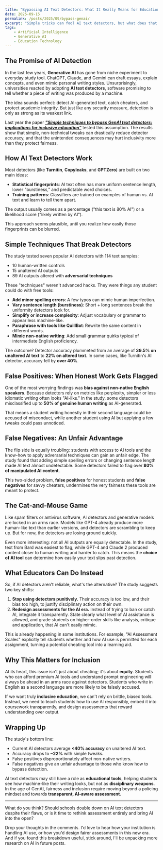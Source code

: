 ```yaml
---
title: "Bypassing AI Text Detectors: What It Really Means for Education"
date: 2025-09-15
permalink: /posts/2025/09/bypass-genai/
excerpt: "Simple tricks can fool AI text detectors, but what does that mean for fairness and inclusion in education?"
tags:
    - Artificial Intelligence
    - Generative AI
    - Education Technology
---
```



## The Promise of AI Detection

In the last few years, **Generative AI** has gone from niche experiment to everyday study tool. ChatGPT, Claude, and Gemini can draft essays, explain concepts, and even mimic personal writing styles. Unsurprisingly, universities reacted by adopting **AI text detectors**, software promising to tell whether a piece of writing was produced by a machine.

The idea sounds perfect: detect AI-generated text, catch cheaters, and protect academic integrity. But just like any security measure, detection is only as strong as its weakest link.

Last year the paper <a href="https://link.springer.com/content/pdf/10.1186/s41239-024-00487-w.pdf" target="_blank"><em><strong>"Simple techniques to bypass GenAI text detectors: implications for inclusive education"</em></strong></a> tested this assumption. The results show that simple, non-technical tweaks can drastically reduce detector accuracy, and that the unintended consequences may hurt inclusivity more than they protect fairness.

## How AI Text Detectors Work

Most detectors (like **Turnitin**, **Copyleaks**, and **GPTZero**) are built on two main ideas:

- **Statistical fingerprints**: AI text often has more uniform sentence length, lower "burstiness," and predictable word choices.  
- **Training patterns**: Classifiers are trained on examples of human vs. AI text and learn to tell them apart.

The output usually comes as a percentage ("this text is 80% AI") or a likelihood score ("likely written by AI").

This approach seems plausible, until you realize how easily those fingerprints can be blurred.

## Simple Techniques That Break Detectors

The study tested seven popular AI detectors with 114 text samples:  

- 10 human-written controls  
- 15 unaltered AI outputs  
- 89 AI outputs altered with **adversarial techniques**

These "techniques" weren't advanced hacks. They were things any student could do with free tools:

- **Add minor spelling errors**: A few typos can mimic human imperfection.  
- **Vary sentence length (burstiness)**: Short + long sentences break the uniformity detectors look for.  
- **Simplify or increase complexity**: Adjust vocabulary or grammar to appear less machine-like.  
- **Paraphrase with tools like QuillBot**: Rewrite the same content in different words.  
- **Mimic non-native writing**: Add small grammar quirks typical of intermediate English proficiency.

The outcome? Detector accuracy plummeted from an average of **39.5% on unaltered AI text** to **22% on altered text**. In some cases, like Turnitin's AI detector, accuracy fell by **over 40%**.

## False Positives: When Honest Work Gets Flagged

One of the most worrying findings was **bias against non-native English speakers**. Because detectors rely on metrics like perplexity, simpler or less idiomatic writing often looks "AI-like." In the study, some detectors misclassified up to **50% of genuine human writing** as AI-generated.

That means a student writing honestly in their second language could be accused of misconduct, while another student using AI but applying a few tweaks could pass unnoticed.

## False Negatives: An Unfair Advantage

The flip side is equally troubling: students with access to AI tools and the know-how to apply adversarial techniques can gain an unfair edge. The study found that adding simple spelling errors or changing sentence length made AI text almost undetectable. Some detectors failed to flag over **80% of manipulated AI content**.

This two-sided problem, **false positives** for honest students and **false negatives** for savvy cheaters, undermines the very fairness these tools are meant to protect.

## The Cat-and-Mouse Game

Like spam filters or antivirus software, AI detectors and generative models are locked in an arms race. Models like GPT-4 already produce more human-like text than earlier versions, and detectors are scrambling to keep up. But for now, the detectors are losing ground quickly.

Even more interesting: not all AI outputs are equally detectable. In the study, text from Bard was easiest to flag, while GPT-4 and Claude 2 produced content closer to human writing and harder to catch. This means the **choice of AI tool** can determine how easily your text slips past detection.

## What Educators Can Do Instead

So, if AI detectors aren't reliable, what's the alternative? The study suggests two key shifts:

1. **Stop using detectors punitively.** Their accuracy is too low, and their bias too high, to justify disciplinary action on their own.  
2. **Redesign assessments for the AI era.** Instead of trying to ban or catch AI, integrate it transparently. State clearly what level of AI assistance is allowed, and grade students on higher-order skills like analysis, critique and application, that AI can't easily mimic.

This is already happening in some institutions. For example, "AI Assessment Scales" explicitly tell students whether and how AI use is permitted for each assignment, turning a potential cheating tool into a learning aid.

## Why This Matters for Inclusion

At its heart, this issue isn't just about cheating; it's about **equity**. Students who can afford premium AI tools and understand prompt engineering will always be ahead in an arms race against detectors. Students who write in English as a second language are more likely to be falsely accused.

If we want truly **inclusive education**, we can't rely on brittle, biased tools. Instead, we need to teach students how to use AI responsibly, embed it into coursework transparently, and design assessments that reward understanding over output.

## Wrapping Up

The study's bottom line:

- Current AI detectors average **<40% accuracy** on unaltered AI text.  
- Accuracy drops to **~22%** with simple tweaks.  
- False positives disproportionately affect non-native writers.  
- False negatives give an unfair advantage to those who know how to bypass detection.  

AI text detectors may still have a role as **educational tools**, helping students see how machine-like their writing looks, but not as **disciplinary weapons**. In the age of GenAI, fairness and inclusion require moving beyond a policing mindset and towards **transparent, AI-aware assessment**.

---

What do you think? Should schools double down on AI text detectors despite their flaws, or is it time to rethink assessment entirely and bring AI into the open?

Drop your thoughts in the comments. I'd love to hear how your institution is handling AI use, or how you'd design fairer assessments in this new era. And if you found this breakdown useful, stick around, I'll be unpacking more research on AI in future posts.